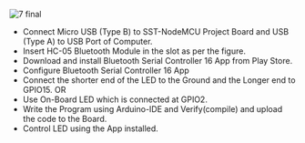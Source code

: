 ![7 final](https://user-images.githubusercontent.com/65058286/155886236-7f1fa733-71b6-4a39-b19e-90fc2374b4e3.svg)
- Connect Micro USB (Type B) to SST-NodeMCU Project Board and USB (Type A) to USB Port of Computer. 
- Insert  HC-05 Bluetooth Module in the slot as per the figure.
- Download and install Bluetooth Serial Controller 16 App from Play Store.
- Configure Bluetooth Serial Controller 16 App 
- Connect the shorter end of the LED to the Ground and the Longer end to GPIO15.
                                      OR 
- Use On-Board LED which is connected at GPIO2.
- Write the Program using Arduino-IDE and Verify(compile) and upload the code to the Board.
- Control LED using the App installed.

